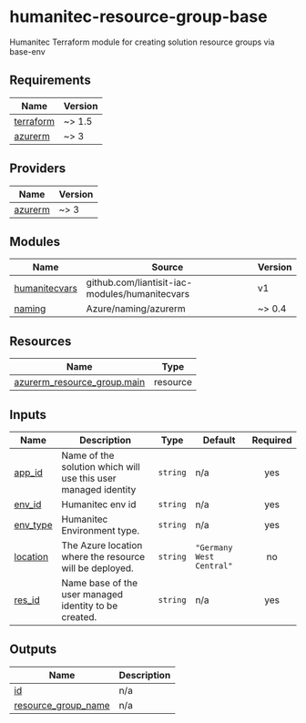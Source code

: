# humanitec-resource-group-base
Humanitec Terraform module for creating solution resource groups via base-env

<!-- BEGIN_TF_DOCS -->
## Requirements

| Name | Version |
|------|---------|
| <a name="requirement_terraform"></a> [terraform](#requirement\_terraform) | ~> 1.5 |
| <a name="requirement_azurerm"></a> [azurerm](#requirement\_azurerm) | ~> 3 |

## Providers

| Name | Version |
|------|---------|
| <a name="provider_azurerm"></a> [azurerm](#provider\_azurerm) | ~> 3 |

## Modules

| Name | Source | Version |
|------|--------|---------|
| <a name="module_humanitecvars"></a> [humanitecvars](#module\_humanitecvars) | github.com/liantisit-iac-modules/humanitecvars | v1 |
| <a name="module_naming"></a> [naming](#module\_naming) | Azure/naming/azurerm | ~> 0.4 |

## Resources

| Name | Type |
|------|------|
| [azurerm_resource_group.main](https://registry.terraform.io/providers/hashicorp/azurerm/latest/docs/resources/resource_group) | resource |

## Inputs

| Name | Description | Type | Default | Required |
|------|-------------|------|---------|:--------:|
| <a name="input_app_id"></a> [app\_id](#input\_app\_id) | Name of the solution which will use this user managed identity | `string` | n/a | yes |
| <a name="input_env_id"></a> [env\_id](#input\_env\_id) | Humanitec env id | `string` | n/a | yes |
| <a name="input_env_type"></a> [env\_type](#input\_env\_type) | Humanitec Environment type. | `string` | n/a | yes |
| <a name="input_location"></a> [location](#input\_location) | The Azure location where the resource will be deployed. | `string` | `"Germany West Central"` | no |
| <a name="input_res_id"></a> [res\_id](#input\_res\_id) | Name base of the user managed identity to be created. | `string` | n/a | yes |

## Outputs

| Name | Description |
|------|-------------|
| <a name="output_id"></a> [id](#output\_id) | n/a |
| <a name="output_resource_group_name"></a> [resource\_group\_name](#output\_resource\_group\_name) | n/a |
<!-- END_TF_DOCS -->